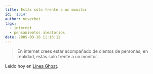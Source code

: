```yaml
---
title: Estás sólo frente a un monitor
id: '1314'
author: neverbot
tags:
  - internet
  - pensamientos aleatorios
date: 2009-03-16 11:16:12
---
```


> En internet crees estar acompañado de cientos de personas; en realidad, estás sólo frente a un monitor.

Leido hoy en [Línea Ghost](http://lineaghost.blogspot.com/2009/03/en-internet-crees-estar-acompanado-de.html).

